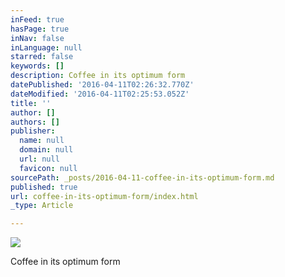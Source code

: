 ```yaml
---
inFeed: true
hasPage: true
inNav: false
inLanguage: null
starred: false
keywords: []
description: Coffee in its optimum form
datePublished: '2016-04-11T02:26:32.770Z'
dateModified: '2016-04-11T02:25:53.052Z'
title: ''
author: []
authors: []
publisher:
  name: null
  domain: null
  url: null
  favicon: null
sourcePath: _posts/2016-04-11-coffee-in-its-optimum-form.md
published: true
url: coffee-in-its-optimum-form/index.html
_type: Article

---
```

![](https://the-grid-user-content.s3-us-west-2.amazonaws.com/5b4db0ac-2ed7-4534-9e0b-bfdecef41fcc.jpg)

Coffee in its optimum form